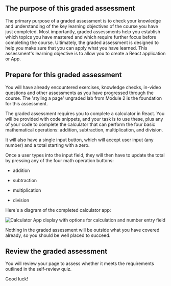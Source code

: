 ## **The purpose of this graded assessment**

The primary purpose of a graded assessment is to check your knowledge and understanding of the key learning objectives of the course you have just completed. Most importantly, graded assessments help you establish which topics you have mastered and which require further focus before completing the course. Ultimately, the graded assessment is designed to help you make sure that you can apply what you have learned. This assessment's learning objective is to allow you to create a React application or App.

## **Prepare for this graded assessment**

You will have already encountered exercises, knowledge checks, in-video questions and other assessments as you have progressed through the course. The 'styling a page' ungraded lab from Module 2 is the foundation for this assessment.

The graded assessment requires you to complete a calculator in React. You will be provided with code snippets, and your task is to use these, plus any of your code to complete the calculator that can perform the four basic mathematical operations: addition, subtraction, multiplication, and division.

It will also have a single input button, which will accept user input (any number) and a total starting with a zero.

Once a user types into the input field, they will then have to update the total by pressing any of the four math operation buttons:

- addition 
    
- subtraction 
    
- multiplication 
    
- division 
    

Here's a diagram of the completed calculator app:

![Calculator App display with options for calculation and number entry field](https://d3c33hcgiwev3.cloudfront.net/imageAssetProxy.v1/Fa6fi9AMSG-un4vQDKhvhw_d1e86668bffd4747921c4c1deb34b8e1_MicrosoftTeams-image-6-.png?expiry=1704326400000&hmac=GQuc068JeGcdM-gDXx0VqczvJmktg2E1ESiNU3juIZs)

Nothing in the graded assessment will be outside what you have covered already, so you should be well placed to succeed. 

## **Review the graded assessment**

You will review your page to assess whether it meets the requirements outlined in the self-review quiz.

Good luck!
